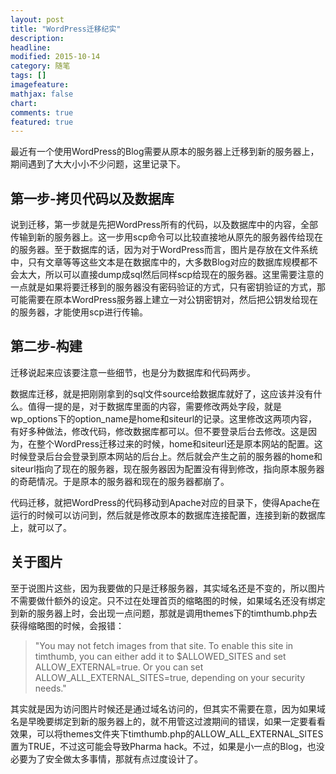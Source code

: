 ```yaml
---
layout: post
title: "WordPress迁移纪实"
description: 
headline:
modified: 2015-10-14
category: 随笔
tags: []
imagefeature:
mathjax: false
chart:
comments: true
featured: true
---
```


最近有一个使用WordPress的Blog需要从原本的服务器上迁移到新的服务器上，期间遇到了大大小小不少问题，这里记录下。

## 第一步-拷贝代码以及数据库

说到迁移，第一步就是先把WordPress所有的代码，以及数据库中的内容，全部传输到新的服务器上。这一步用scp命令可以比较直接地从原先的服务器传给现在的服务器。至于数据库的话，因为对于WordPress而言，图片是存放在文件系统中，只有文章等等这些文本是在数据库中的，大多数Blog对应的数据库规模都不会太大，所以可以直接dump成sql然后同样scp给现在的服务器。这里需要注意的一点就是如果将要迁移到的服务器没有密码验证的方式，只有密钥验证的方式，那可能需要在原本WordPress服务器上建立一对公钥密钥对，然后把公钥发给现在的服务器，才能使用scp进行传输。

## 第二步-构建

迁移说起来应该要注意一些细节，也是分为数据库和代码两步。

数据库迁移，就是把刚刚拿到的sql文件source给数据库就好了，这应该并没有什么。值得一提的是，对于数据库里面的内容，需要修改两处字段，就是wp_options下的option_name是home和siteurl的记录。这里修改这两项内容，有好多种做法，修改代码，修改数据库都可以。但不要登录后台去修改。这是因为，在整个WordPress迁移过来的时候，home和siteurl还是原本网站的配置。这时候登录后台会登录到原本网站的后台上。然后就会产生之前的服务器的home和siteurl指向了现在的服务器，现在服务器因为配置没有得到修改，指向原本服务器的奇葩情况。于是原本的服务器和现在的服务器都崩了。

代码迁移，就把WordPress的代码移动到Apache对应的目录下，使得Apache在运行的时候可以访问到，然后就是修改原本的数据库连接配置，连接到新的数据库上，就可以了。

## 关于图片

至于说图片这些，因为我要做的只是迁移服务器，其实域名还是不变的，所以图片不需要做什额外的设定。只不过在处理首页的缩略图的时候，如果域名还没有绑定到新的服务器上时，会出现一点问题，那就是调用themes下的timthumb.php去获得缩略图的时候，会报错：

>"You may not fetch images from that site. To enable this site in timthumb, you can either add it to $ALLOWED_SITES and set ALLOW_EXTERNAL=true. Or you can set ALLOW_ALL_EXTERNAL_SITES=true, depending on your security needs."

其实就是因为访问图片时候还是通过域名访问的，但其实不需要在意，因为如果域名是早晚要绑定到新的服务器上的，就不用管这过渡期间的错误，如果一定要看看效果，可以将themes文件夹下timthumb.php的ALLOW_ALL_EXTERNAL_SITES置为TRUE，不过这可能会导致Pharma hack。不过，如果是小一点的Blog，也没必要为了安全做太多事情，那就有点过度设计了。